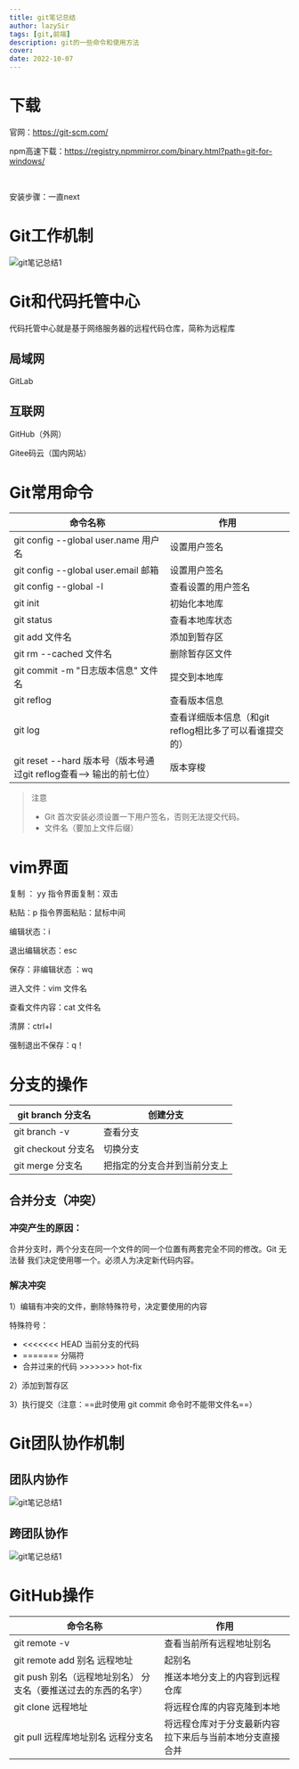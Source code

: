 ```yaml
---
title: git笔记总结
author: lazySir
tags: [git,前端]
description: git的一些命令和使用方法
cover: 
date: 2022-10-07
---
```


# 下载

官网：https://git-scm.com/

npm高速下载：https://registry.npmmirror.com/binary.html?path=git-for-windows/

<br/>

安装步骤：一直next

# Git工作机制

![git笔记总结1](https://cdn.jsdelivr.net/gh/lazySir/image-host@main/lazySir_website/blog/前端/git笔记总结1.png)


# Git和代码托管中心

代码托管中心就是基于网络服务器的远程代码仓库，简称为远程库

## 局域网

GitLab

## 互联网

GitHub（外网）

Gitee码云（国内网站）

# Git常用命令

|命令名称|作用|
|--|--|
|git config --global user.name 用户名|设置用户签名|
|git config --global user.email 邮箱|设置用户签名|
|git config --global -l|查看设置的用户签名|
|git init|初始化本地库|
|git status|查看本地库状态|
|git add 文件名|添加到暂存区|
|git rm --cached 文件名|删除暂存区文件|
|git commit -m "日志版本信息" 文件名|提交到本地库|
|git reflog|查看版本信息|
|git log|查看详细版本信息（和git reflog相比多了可以看谁提交的）|
|git reset --hard 版本号（版本号通过git reflog查看--> 输出的前七位）|版本穿梭|

>注意
>- Git 首次安装必须设置一下用户签名，否则无法提交代码。
>- 文件名（要加上文件后缀）




# vim界面

复制 ： yy   指令界面复制：双击

粘贴：p   指令界面粘贴：鼠标中间

编辑状态：i

退出编辑状态：esc

保存：非编辑状态 ：wq

进入文件：vim 文件名

查看文件内容：cat 文件名

清屏：ctrl+l

强制退出不保存：q！

# 分支的操作

|git branch 分支名|创建分支|
|--|--|
|git branch -v|查看分支|
|git checkout 分支名|切换分支|
|git merge 分支名|把指定的分支合并到当前分支上|

## 合并分支（冲突）

### 冲突产生的原因：

合并分支时，两个分支在同一个文件的同一个位置有两套完全不同的修改。Git 无法替
我们决定使用哪一个。必须人为决定新代码内容。

### 解决冲突

1）编辑有冲突的文件，删除特殊符号，决定要使用的内容

特殊符号：

- <<<<<<< HEAD 当前分支的代码
- ======= 分隔符
- 合并过来的代码 >>>>>>> hot-fix

2）添加到暂存区

3）执行提交（注意：==此时使用 git commit 命令时不能带文件名==）

# Git团队协作机制

## 团队内协作

![git笔记总结1](https://cdn.jsdelivr.net/gh/lazySir/image-host@main/lazySir_website/blog/前端/git笔记总结2.png)


## 跨团队协作

![git笔记总结1](https://cdn.jsdelivr.net/gh/lazySir/image-host@main/lazySir_website/blog/前端/git笔记总结3.png)


# GitHub操作

|命令名称|作用|
|--|--|
|git remote -v|查看当前所有远程地址别名|
|git remote add 别名 远程地址|起别名|
|git push 别名（远程地址别名） 分支名（要推送过去的东西的名字）|推送本地分支上的内容到远程仓库|
|git clone 远程地址|将远程仓库的内容克隆到本地|
|git pull 远程库地址别名 远程分支名|将远程仓库对于分支最新内容拉下来后与当前本地分支直接合并|
